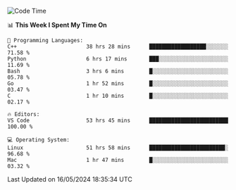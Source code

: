 
<!--START_SECTION:waka-->
![Code Time](http://img.shields.io/badge/Code%20Time-1%2C957%20hrs%2059%20mins-blue)

📊 **This Week I Spent My Time On** 

```text
💬 Programming Languages: 
C++                      38 hrs 28 mins      ██████████████████░░░░░░░   71.58 % 
Python                   6 hrs 17 mins       ███░░░░░░░░░░░░░░░░░░░░░░   11.69 % 
Bash                     3 hrs 6 mins        █░░░░░░░░░░░░░░░░░░░░░░░░   05.78 % 
Go                       1 hr 52 mins        █░░░░░░░░░░░░░░░░░░░░░░░░   03.47 % 
C                        1 hr 10 mins        █░░░░░░░░░░░░░░░░░░░░░░░░   02.17 % 

🔥 Editors: 
VS Code                  53 hrs 45 mins      █████████████████████████   100.00 % 

💻 Operating System: 
Linux                    51 hrs 58 mins      ████████████████████████░   96.68 % 
Mac                      1 hr 47 mins        █░░░░░░░░░░░░░░░░░░░░░░░░   03.32 % 
```


 Last Updated on 16/05/2024 18:35:34 UTC
<!--END_SECTION:waka-->

